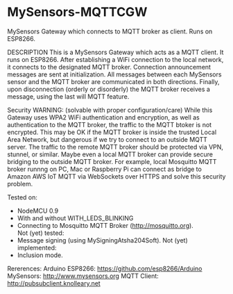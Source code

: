 # MySensors-MQTTCGW
MySensors Gateway which connects to MQTT broker as client.  Runs on ESP8266.

DESCRIPTION
 This is a MySensors Gateway which acts as a MQTT client.  It runs on ESP8266.
 After establishing a WiFi connection to the local network, it connects to
 the designated MQTT broker.  Connection announcement messages are sent at 
 initialization.  All messages between each MySensors sensor and the MQTT broker 
 are communicated in both directions.  Finally, upon disconnection (orderly or
 disorderly) the MQTT broker receives a message, using the last will MQTT
 feature.  
 
 Security WARNING: (solvable with proper configuration/care)
 While this Gateway uses WPA2 WiFi authentication and encryption, as well as
 authentication to the MQTT broker, the traffic to the MQTT btoker is not
 encrypted.  This may be OK if the MQTT broker is inside the trusted Local
 Area Network, but dangerous if we try to connect to an outside MQTT server.
 The traffic to the remote MQTT broker should be protected via VPN, stunnel,
 or similar.  Maybe even a local MQTT broker can provide secure bridging
 to the outside MQTT broker.  For example, local Mosquitto MQTT broker runnng
 on PC, Mac or Raspberry Pi can connect as bridge to Amazon AWS IoT MQTT via 
 WebSockets over HTTPS and solve this security problem.

 Tested on:
 - NodeMCU 0.9
 - With and without WITH_LEDS_BLINKING
 - Connecting to Mosquitto MQTT Broker (http://mosquitto.org).  
 Not (yet) tested:
 - Message signing (using MySigningAtsha204Soft).
 Not (yet) implemented:
 - Inclusion mode.
 
 Rererences:
 Arduino ESP8266: https://github.com/esp8266/Arduino
 MySensors: http://www.mysensors.org
 MQTT Client: http://pubsubclient.knolleary.net
